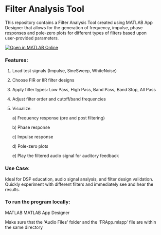 # Filter Analysis Tool

This repository contains a Filter Analysis Tool created using MATLAB App Designer that allows for the generation of frequency, impulse, phase responses and pole-zero plots for different types of filters based upon user-provided parameters.

[![Open in MATLAB Online](https://www.mathworks.com/images/responsive/global/open-in-matlab-online.svg)](https://matlab.mathworks.com/open/github/v1?repo=ShaunakAudioAlchemy/filteranalysismatlab&project=https://github.com/ShaunakAudioAlchemy/filteranalysismatlab/blob/main/FRApp.mlapp)

### Features:

1) Load test signals (Impulse, SineSweep, WhiteNoise)

2) Choose FIR or IIR filter designs

3) Apply filter types: Low Pass, High Pass, Band Pass, Band Stop, All Pass

4) Adjust filter order and cutoff/band frequencies

5) Visualize:

   a) Frequency response (pre and post filtering)

   b) Phase response

   c) Impulse response

   d) Pole-zero plots

   e) Play the filtered audio signal for auditory feedback

### Use Case:

Ideal for DSP education, audio signal analysis, and filter design validation. Quickly experiment with different filters and immediately see and hear the results.


### To run the program locally:

MATLAB
MATLAB App Designer

Make sure that the 'Audio Files' folder and the 'FRApp.mlapp' file are within the same directory
   
